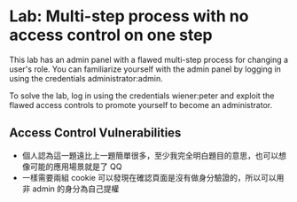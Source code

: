 # Lab: Multi-step process with no access control on one step

This lab has an admin panel with a flawed multi-step process for changing a user's role. You can familiarize yourself with the admin panel by logging in using the credentials administrator:admin.

To solve the lab, log in using the credentials wiener:peter and exploit the flawed access controls to promote yourself to become an administrator.

## Access Control Vulnerabilities
* 個人認為這一題遠比上一題簡單很多，至少我完全明白題目的意思，也可以想像可能的應用場景就是了 QQ
* 一樣需要兩組 cookie 可以發現在確認頁面是沒有做身分驗證的，所以可以用非 admin 的身分為自己提權